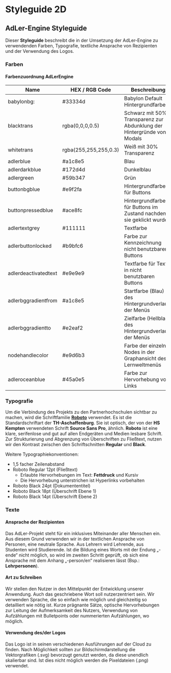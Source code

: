 # Styleguide 2D

## AdLer-Engine Styleguide

Dieser **Styleguide** beschreibt die in der Umsetzung der AdLer-Engine zu verwendenden Farben, Typografie, textliche Ansprache von Rezipienten und der Verwendung des Logos.

### Farben

#### Farbenzuordnung AdLerEngine

| Name                 | HEX / RGB Code | Beschreibung                           |
|----------------------|----------|----------------------------------------|
| babylonbg:           | #33334d | Babylon Default Hintergrundfarbe       |
| blacktrans           | rgba(0,0,0,0.5) | Schwarz mit 50% Transparenz zur Abdunklung der Hintergründe von Modals
| whitetrans           | rgba(255,255,255,0.3) | Weiß mit 30% Transparenz
| adlerblue            | #a1c8e5 | Blau
| adlerdarkblue        | #172d4d | Dunkelblau
| adlergreen           | #59b347 | Grün
| buttonbgblue         | #e9f2fa | Hintergrundfarbe für Buttons
| buttonpressedblue    | #ace8fc | Hintergrundfarbe für Buttons im Zustand nachdem sie geklickt wurden
| adlertextgrey        | #111111 | Textfarbe
| adlerbuttonlocked    | #b9bfc6 | Farbe zur Kennzeichnung nicht benutzbarer Buttons
| adlerdeactivatedtext | #e9e9e9 | Textfarbe für Texte in nicht benutzbaren Buttons
| adlerbggradientfrom  | #a1c8e5 | Startfarbe (Blau) des Hintergrundverlaufs der Menüs
| adlerbggradientto    | #e2eaf2 | Zielfarbe (Hellblau) des Hintergrundverlaufs der Menüs
| nodehandlecolor      | #e9d6b3 | Farbe der einzelnen Nodes in der Graphansicht des Lernweltmenüs
| adleroceanblue       | #45a0e5 | Farbe zur Hervorhebung von Links

### Typografie

Um die Verbindung des Projekts zu den Partnerhochschulen sichtbar zu machen, wird die Schriftfamilie [**Roboto**](https://fonts.google.com/specimen/Roboto?query=Roboto) verwendet. Es ist die Standardschriftart der **TH-Aschaffenburg**. Sie ist optisch, der von der **HS Kempten** verwendeten Schrift **Source Sans Pro**, ähnlich. **Roboto** ist eine klare, serifenlose und gut auf allen Endgeräten und Medien lesbare Schrift. Zur Strukturierung und Abgrenzung von Überschriften zu Fließtext, nutzen wir den Kontrast zwischen den Schriftschnitten **Regular** und **Black**.

Weitere Typographiekonventionen:

- 1,5 facher Zeilenabstand
- Roboto Regular 12pt (Fließtext)
    - Erlaubte Hervorhebungen im Text: **Fettdruck** und Kursiv
    - Die Hervorhebung unterstrichen ist Hyperlinks vorbehalten
- Roboto Black 24pt (Dokumententitel)
- Roboto Black 18pt (Überschrift Ebene 1)
- Roboto Black 14pt (Überschrift Ebene 2)

### Texte
#### Ansprache der Rezipienten
Das AdLer-Projekt steht für ein inklusives Miteinander aller Menschen ein. Aus diesem Grund verwenden wir in der textlichen Ansprache von Personen, eine neutrale Sprache. Aus Lehrern wird Lehrende, aus Studenten wird Studierende. Ist die Bildung eines Worts mit der Endung „-ende“ nicht möglich, so wird im zweiten Schritt geprüft, ob sich eine Ansprache mit dem Anhang „-person/en“ realisieren lässt (Bsp.: **Lehrpersonen**).

#### Art zu Schreiben
Wir stellen den Nutzer in den Mittelpunkt der Entwicklung unserer Anwendung. Auch das geschriebene Wort soll nutzerzentriert sein. Wir verwenden Sprache, die so einfach wie möglich und gleichzeitig so detailliert wie nötig ist. Kurze prägnante Sätze, optische Hervorhebungen zur Leitung der Aufmerksamkeit des Nutzers, Verwendung von Aufzählungen mit Bulletpoints oder nummerierten Aufzählungen, wo möglich.

#### Verwendung des/der Logos
Das Logo ist in seinen verschiedenen Ausführungen auf der Cloud zu finden. Nach Möglichkeit sollten zur Bildschirmdarstellung die Vektorgrafiken (.svg) bevorzugt genutzt werden, da diese unendlich skalierbar sind. Ist dies nicht möglich werden die Pixeldateien (.png) verwendet.